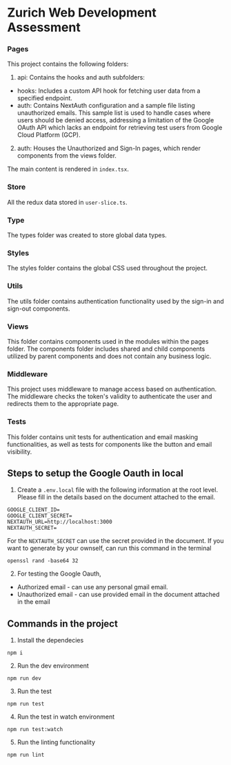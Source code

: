 # Zurich Web Development Assessment

### Pages

This project contains the following folders:

1. api: Contains the hooks and auth subfolders:

- hooks: Includes a custom API hook for fetching user data from a specified endpoint.
- auth: Contains NextAuth configuration and a sample file listing unauthorized emails. This sample list is used to handle cases where users should be denied access, addressing a limitation of the Google OAuth API which lacks an endpoint for retrieving test users from Google Cloud Platform (GCP).

2. auth: Houses the Unauthorized and Sign-In pages, which render components from the views folder.

The main content is rendered in `index.tsx`.

### Store

All the redux data stored in `user-slice.ts`.

### Type

The types folder was created to store global data types.

### Styles

The styles folder contains the global CSS used throughout the project.

### Utils

The utils folder contains authentication functionality used by the sign-in and sign-out components.

### Views

This folder contains components used in the modules within the pages folder. The components folder includes shared and child components utilized by parent components and does not contain any business logic.

### Middleware

This project uses middleware to manage access based on authentication. The middleware checks the token's validity to authenticate the user and redirects them to the appropriate page.

### Tests

This folder contains unit tests for authentication and email masking functionalities, as well as tests for components like the button and email visibility.

## Steps to setup the Google Oauth in local

1. Create a `.env.local` file with the following information at the root level. Please fill in the details based on the document attached to the email.

```
GOOGLE_CLIENT_ID=
GOOGLE_CLIENT_SECRET=
NEXTAUTH_URL=http://localhost:3000
NEXTAUTH_SECRET=
```

For the `NEXTAUTH_SECRET` can use the secret provided in the document. If you want to generate by your ownself, can run this command in the terminal

```
openssl rand -base64 32
```

2. For testing the Google Oauth,

- Authorized email - can use any personal gmail email.
- Unauthorized email - can use provided email in the document attached in the email

## Commands in the project

1. Install the dependecies

```
npm i
```

2. Run the dev environment

```
npm run dev
```

3. Run the test

```
npm run test
```

4. Run the test in watch environment

```
npm run test:watch
```

5. Run the linting functionality

```
npm run lint
```
